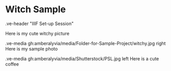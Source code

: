 # Witch Sample

.ve-header "IIIF Set-up Session"

Here is my cute witchy picture

.ve-media gh:amberalyvia/media/Folder-for-Sample-Project/witchy.jpg right
Here is my sample photo

.ve-media gh:amberalyvia/media/Shutterstock/PSL.jpg left
Here is a cute coffee